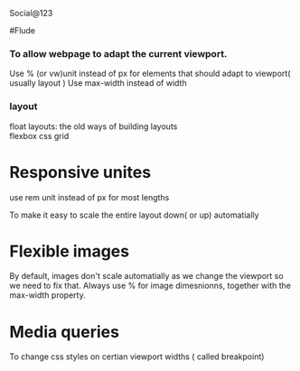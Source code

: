 Social@123

#Flude  
 ### To allow webpage to adapt the current viewport.

 Use % (or vw)unit instead of px for elements that should adapt to viewport( usually layout
 )
 Use max-width instead of width 


 ###  layout 

 float layouts: the old ways of building layouts  
 flexbox
 css grid 

 # Responsive unites
 use rem unit instead of px for most lengths 
 
 To make it easy to scale the entire layout down( or up) automatially 

 # Flexible images

 By default, images don't scale automatially as we change the viewport so we need to fix that. 
 Always use % for image dimesnionns, together with the max-width property. 


 # Media queries 
To change css styles on certian viewport widths ( called breakpoint)